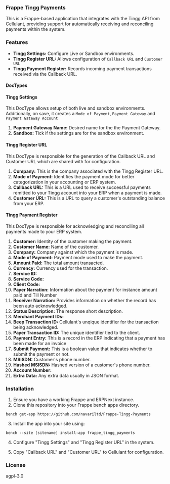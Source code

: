 ### Frappe Tingg Payments

This is a Frappe-based application that integrates with the Tingg API from Cellulant, providing support for automatically receiving and reconciling payments within the system.

### Features

  - **Tingg Settings:** Configure Live or Sandbox environments.
  - **Tingg Register URL:** Allows configuration of ```Callback URL``` and ```Customer URL```
  - **Tingg Payment Register:** Records incoming payment transactions received via the Callback URL.

#### DocTypes

<h4>Tingg Settings</h4>

This DocType allows setup of both live and sandbox environments. Additionally, on save, it creates a `Mode of Payment`, `Payment Gateway` and `Payment Gateway Account`

1. **Payment Gateway Name:** Desired name for the the Payment Gateway.
2. **Sandbox:** Tick if the settings are for the sandbox environment.

<h4>Tingg Register URL</h4>

This DocType is responsible for the generation of the Callback URL and Customer URL which are shared with for configuration.

1. **Company:** This is the company associated with the Tingg Register URL.
2. **Mode of Payment:** Identifies the payment mode for better categorization in your accounting or ERP system.
3. **Callback URL:** This is a URL used to receive successful payments remitted to your Tingg account into your ERP when a payment is made.
4. **Customer URL:** This is a URL to query a customer's outstanding balance from your ERP.

<h4>Tingg Payment Register</h4>

This DocType is responsible for acknowledging and reconciling all payments made to your ERP system.

1. **Customer:** Identity of the customer making the payment.
2. **Customer Name:** Name of the customer.
3. **Company:** Company against which the payment is made.
4. **Mode of Payment:** Payment mode used to make the payment.
5. **Amount Paid:** The total amount transacted.
6. **Currency:** Currency used for the transaction.
7. **Service ID:**
8. **Service Code:**
9. **Client Code:**
10. **Payer Narration:** Information about the payment for instance amount paid and Till Number
11. **Receiver Narration:** Provides information on whether the record has been auto acknowledged.
12. **Status Description:** The response short description.
13. **Merchant Payment IDs:**
14. **Beep Transaction ID:** Cellulant's unqique identifier for the transaction being acknowledged.
15. **Payer Transaction ID:** The unique identifier tied to the client.
16. **Payment Entry:** This is a record in the ERP indicating that a payment has been made for an invoice
17. **Submit Payment:** This is a boolean value that indicates whether to submit the payment or not.
18. **MSISDN:** Customer's phone number.
19. **Hashed MSISDN:** Hashed version of a customer's phone number.
20. **Account Number:**
21. **Extra Data:** Any extra data usually in JSON format.

### Installation

1. Ensure you have a working Frappe and ERPNext instance.
2. Clone this repository into your Frappe bench apps directory.

```
bench get-app https://github.com/navariltd/Frappe-Tingg-Payments
```

3. Install the app into your site using:

```
bench --site [sitename] install-app frappe_tingg_payments
```

4. Configure "Tingg Settings" and "Tingg Register URL" in the system.

5. Copy "Callback URL" and "Customer URL" to Cellulant for configuration.

### License

agpl-3.0
